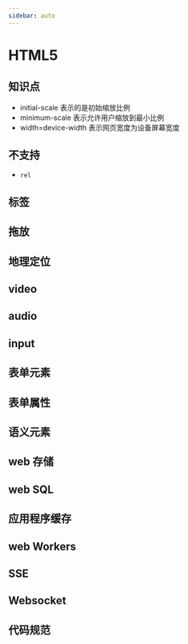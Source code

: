 ```yaml
---
sidebar: auto
---
```


# HTML5

## 知识点

- initial-scale 表示的是初始缩放比例
- minimum-scale 表示允许用户缩放到最小比例
- width=device-width 表示网页宽度为设备屏幕宽度

## 不支持

- `rel`

## 标签

## 拖放

## 地理定位

## video

## audio

## input

## 表单元素

## 表单属性

## 语义元素

## web 存储

## web SQL

## 应用程序缓存

## web Workers

## SSE

## Websocket

## 代码规范
